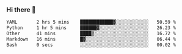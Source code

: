 ### Hi there 👋

<!--
**urzz/urzz** is a ✨ _special_ ✨ repository because its `README.md` (this file) appears on your GitHub profile.

Here are some ideas to get you started:

- 🔭 I’m currently working on ...
- 🌱 I’m currently learning ...
- 👯 I’m looking to collaborate on ...
- 🤔 I’m looking for help with ...
- 💬 Ask me about ...
- 📫 How to reach me: ...
- 😄 Pronouns: ...
- ⚡ Fun fact: ...
-->

<!--START_SECTION:waka-->

```txt
YAML       2 hrs 5 mins    ████████████▓░░░░░░░░░░░░   50.59 %
Python     1 hr 5 mins     ██████▓░░░░░░░░░░░░░░░░░░   26.23 %
Other      41 mins         ████▒░░░░░░░░░░░░░░░░░░░░   16.72 %
Markdown   16 mins         █▓░░░░░░░░░░░░░░░░░░░░░░░   06.44 %
Bash       0 secs          ░░░░░░░░░░░░░░░░░░░░░░░░░   00.02 %
```

<!--END_SECTION:waka-->
